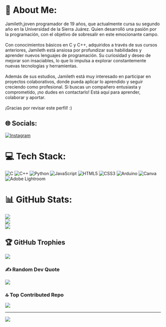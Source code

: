# 💫 About Me:
Jamileth,joven programador de 19 años, que actualmente cursa su segundo año en la Universidad de la Sierra Juárez. Quien desarrolló una pasión por la programación, con el objetivo de sobresalir en este emocionante campo.<br><br>Con conocimientos básicos en C y C++, adquiridos a través de sus cursos anteriores, Jamileth está ansiosa por profundizar sus habilidades y aprender nuevos lenguajes de programación. Su curiosidad y deseo de mejorar son insaciables, lo que lo impulsa a explorar constantemente nuevas tecnologías y herramientas.<br><br>Además de sus estudios, Jamileth está muy interesado en participar en proyectos colaborativos, donde pueda aplicar lo aprendido y seguir creciendo como profesional. Si buscas un compañero entusiasta y comprometido, ¡no dudes en contactarlo! Está aquí para aprender, colaborar y aportar.<br><br>¡Gracias por revisar este perfil! :)<br>


## 🌐 Socials:
[![Instagram](https://img.shields.io/badge/Instagram-%23E4405F.svg?logo=Instagram&logoColor=white)](https://instagram.com/ym._duran) 

# 💻 Tech Stack:
![C](https://img.shields.io/badge/c-%2300599C.svg?style=flat-square&logo=c&logoColor=white) ![C++](https://img.shields.io/badge/c++-%2300599C.svg?style=flat-square&logo=c%2B%2B&logoColor=white) ![Python](https://img.shields.io/badge/python-3670A0?style=flat-square&logo=python&logoColor=ffdd54) ![JavaScript](https://img.shields.io/badge/javascript-%23323330.svg?style=flat-square&logo=javascript&logoColor=%23F7DF1E) ![HTML5](https://img.shields.io/badge/html5-%23E34F26.svg?style=flat-square&logo=html5&logoColor=white) ![CSS3](https://img.shields.io/badge/css3-%231572B6.svg?style=flat-square&logo=css3&logoColor=white) ![Arduino](https://img.shields.io/badge/-Arduino-00979D?style=flat-square&logo=Arduino&logoColor=white) ![Canva](https://img.shields.io/badge/Canva-%2300C4CC.svg?style=flat-square&logo=Canva&logoColor=white) ![Adobe Lightroom](https://img.shields.io/badge/Adobe%20Lightroom-31A8FF.svg?style=flat-square&logo=Adobe%20Lightroom&logoColor=white)
# 📊 GitHub Stats:
![](https://github-readme-stats.vercel.app/api?username=Ymduran&theme=midnight-purple&hide_border=true&include_all_commits=false&count_private=false)<br/>
![](https://github-readme-streak-stats.herokuapp.com/?user=Ymduran&theme=midnight-purple&hide_border=true)<br/>
![](https://github-readme-stats.vercel.app/api/top-langs/?username=Ymduran&theme=midnight-purple&hide_border=true&include_all_commits=false&count_private=false&layout=compact)

## 🏆 GitHub Trophies
![](https://github-profile-trophy.vercel.app/?username=Ymduran&theme=midnight-purple&no-frame=false&no-bg=true&margin-w=4)

### ✍️ Random Dev Quote
![](https://quotes-github-readme.vercel.app/api?type=vetical&theme=radical)

### 🔝 Top Contributed Repo
![](https://github-contributor-stats.vercel.app/api?username=Ymduran&limit=5&theme=midnight-purple&combine_all_yearly_contributions=true)

---
[![](https://visitcount.itsvg.in/api?id=Ymduran&icon=6&color=11)](https://visitcount.itsvg.in)

<!-- Proudly created with GPRM ( https://gprm.itsvg.in ) -->

<!---
Ymduran/Ymduran is a ✨ special ✨ repository because its `README.md` (this file) appears on your GitHub profile.
You can click the Preview link to take a look at your changes.
--->

